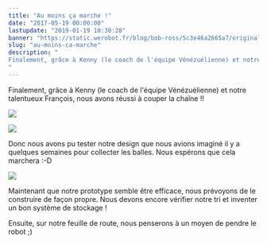 ```yaml
---
title: "Au moins ça marche !"
date: "2017-05-19 00:00:00"
lastupdate: "2019-01-19 10:30:28"
banner: "https://static.werobot.fr/blog/bob-ross/5c3e46a2665a7/original.jpg"
slug: "au-moins-ca-marche"
description: " 
Finalement, grâce à Kenny (le coach de l'équipe Vénézuélienne) et notre talentueux François, nous avons réussi à couper la chaîne !!
"
---
```

Finalement, grâce à Kenny (le coach de l'équipe Vénézuélienne) et notre talentueux François, nous avons réussi à couper la chaîne !!

![](https://static.werobot.fr/blog/bob-ross/5c3e46a2665a7/50.jpg)

![](https://static.werobot.fr/blog/bob-ross/5c3e46a354c46/50.jpg)

Donc nous avons pu tester notre design que nous avions imaginé il y a quelques semaines pour collecter les balles. Nous espérons que cela marchera :-D

![](https://static.werobot.fr/blog/bob-ross/5c3e46a3c5ba7/50.jpg)

Maintenant que notre prototype semble être efficace, nous prévoyons de le construire de façon propre. Nous devons encore vérifier notre tri et inventer un bon système de stockage !

Ensuite, sur notre feuille de route, nous penserons à un moyen de pendre le robot ;)
    
